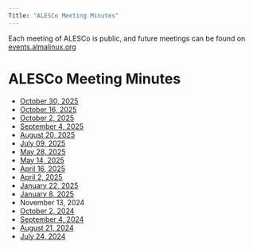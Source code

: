 ```yaml
---
Title: "ALESCo Meeting Minutes"
---
```


Each meeting of ALESCo is public, and future meetings can be found on [events.almalinux.org](https://events.almalinux.org/category/7/)

# ALESCo Meeting Minutes

- [October 30, 2025](/alesco/meeting-minutes/2025-10-30)
- [October 16, 2025](/alesco/meeting-minutes/2025-10-16)
- [October 2, 2025](/alesco/meeting-minutes/2025-10-02)
- [September 4, 2025](/alesco/meeting-minutes/2025-09-04)
- [August 20, 2025](/alesco/meeting-minutes/2025-08-20)
- [July 09, 2025](/alesco/meeting-minutes/2025-07-09)
- [May 28, 2025](/alesco/meeting-minutes/2025-05-28)
- [May 14, 2025](/alesco/meeting-minutes/2025-05-14)
- [April 16, 2025](/alesco/meeting-minutes/2025-04-16)
- [April 2, 2025](/alesco/meeting-minutes/2025-04-02)
- [January 22, 2025](/alesco/meeting-minutes/2025-01-22)
- [January 8, 2025](/alesco/meeting-minutes/2025-01-08)
- November 13, 2024
- [October 2, 2024](/alesco/meeting-minutes/2024-10-02)
- [September 4, 2024](/alesco/meeting-minutes/2024-09-04)
- [August 21, 2024](/alesco/meeting-minutes/2024-08-21)
- [July 24, 2024](/alesco/meeting-minutes/2024-07-24)
